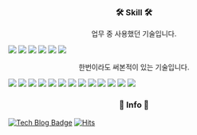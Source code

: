 <h3 align="center">🛠 Skill 🛠</h3>

<p align="center">업무 중 사용했던 기술입니다.</p>

![](https://img.shields.io/badge/HTML5-e34f26?logo=HTML5&logoColor=white)
![](https://img.shields.io/badge/CSS-1572b6?logo=CSS3&logoColor=white)
![](https://img.shields.io/badge/JavaScript-f7df1e?logo=JavaScript&logoColor=white)
![](https://img.shields.io/badge/React-61dafb?logo=React&logoColor=white)
![](https://img.shields.io/badge/ReactNative-blue)
![](https://img.shields.io/badge/AWS-232f3e?logo=Amazon%20AWS&logoColor=white)

<p align="center">한번이라도 써본적이 있는 기술입니다.</p>

![](https://img.shields.io/badge/C-a8b9cc?logo=C&logoColor=white)
![](https://img.shields.io/badge/C%2B%2B-00599c?logo=C++&logoColor=white)
![](https://img.shields.io/badge/C%23-239120?logo=C%20Sharp&logoColor=white)
![](https://img.shields.io/badge/Java-007396?logo=Java&logoColor=white)
![](https://img.shields.io/badge/Python-3776ab?logo=Python&logoColor=white)
![](https://img.shields.io/badge/Kotlin-0095d5?logo=Kotlin&logoColor=white)
![](https://img.shields.io/badge/Express-f7df1e)
![](https://img.shields.io/badge/Django-092E20?logo=Django&logoColor=white)
![](https://img.shields.io/badge/Nextjs-000000?logo=Next.js&logoColor=white)
![](https://img.shields.io/badge/MongoDB-47a248?logo=MongoDB&logoColor=white)
![](https://img.shields.io/badge/Oracle-f80000?logo=Oracle&logoColor=white)
![](https://img.shields.io/badge/Nginx-269539?logo=NGINX&logoColor=white)
![](https://img.shields.io/badge/Firebase-ffca28?logo=Firebase&logoColor=white)





<h3 align="center">🎈 Info 🎈</h3>

[![Tech Blog Badge](https://img.shields.io/badge/TechBlog-black?logo=github)](https://hojin9622.github.io)
[![Hits](https://hits.seeyoufarm.com/api/count/incr/badge.svg?url=https%3A%2F%2Fgithub.com%2FHoJin9622&count_bg=%2379C83D&title_bg=%23555555&title=hits&edge_flat=false)](https://hits.seeyoufarm.com)









<!--
**HoJin9622/HoJin9622** is a ✨ _special_ ✨ repository because its `README.md` (this file) appears on your GitHub profile.
Here are some ideas to get you started:
- 🔭 I’m currently working on D&D Traview
- 👯 I’m looking to collaborate on ...
- 🤔 I’m looking for help with ...
- 💬 Ask me about ...
- 😄 Pronouns: ...
- ⚡ Fun fact: ...
-->

<!--
[![HoJin9622's github stats](https://github-readme-stats.vercel.app/api?username=hojin9622&count_private=true&show_icons=true)](https://github.com/anuraghazra/github-readme-stats)
[![Top Langs](https://github-readme-stats.vercel.app/api/top-langs/?username=hojin9622&layout=compact)](https://github.com/anuraghazra/github-readme-stats)
-->
